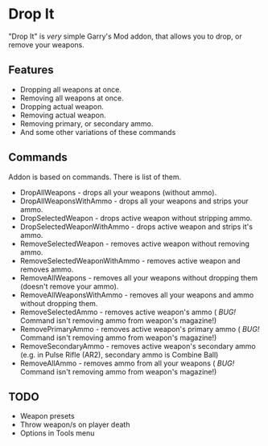# Drop It
"Drop It" is *very* simple Garry's Mod addon, that allows you to drop, or remove your weapons.

## Features
 * Dropping all weapons at once.
 * Removing all weapons at once.
 * Dropping actual weapon.
 * Removing actual weapon.
 * Removing primary, or secondary ammo.
 * And some other variations of these commands

## Commands
Addon is based on commands. There is list of them.
  * DropAllWeapons - drops all your weapons (without ammo).
  * DropAllWeaponsWithAmmo - drops all your weapons and strips your ammo.
  * DropSelectedWeapon - drops active weapon without stripping ammo.
  * DropSelectedWeaponWithAmmo - drops active weapon and strips it's ammo.
  * RemoveSelectedWeapon - removes active weapon without removing ammo.
  * RemoveSelectedWeaponWithAmmo - removes active weapon and removes ammo.
  * RemoveAllWeapons - removes all your weapons without dropping them (doesn't remove your ammo).
  * RemoveAllWeaponsWithAmmo - removes all your weapons and ammo without dropping them.
  * RemoveSelectedAmmo - removes active weapon's ammo ( *BUG!* Command isn't removing ammo from weapon's magazine!)
  * RemovePrimaryAmmo - removes active weapon's primary ammo ( *BUG!* Command isn't removing ammo from weapon's magazine!)
  * RemoveSecondaryAmmo - removes active weapon's secondary ammo (e.g. in Pulse Rifle (AR2), secondary ammo is Combine Ball)
  * RemoveAllAmmo - removes ammo from all your weapons ( *BUG!* Command isn't removing ammo from weapon's magazine!)

## TODO
 * Weapon presets
 * Throw weapon/s on player death
 * Options in Tools menu
